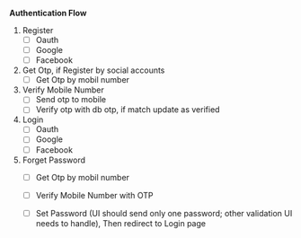 **Authentication Flow**

1. Register
    - [ ] Oauth
    - [ ] Google
    - [ ] Facebook
2. Get Otp, if Register by social accounts
    - [ ] Get Otp by mobil number
3. Verify Mobile Number
    - [ ] Send otp to mobile
    - [ ] Verify otp with db otp, if match update as verified
4. Login
    - [ ] Oauth
    - [ ] Google
    - [ ] Facebook
5. Forget Password
    - [ ] Get Otp by mobil number
    - [ ] Verify Mobile Number with OTP
    - [ ] Set Password (UI should send only one password; other validation UI needs to handle), Then redirect to Login page


